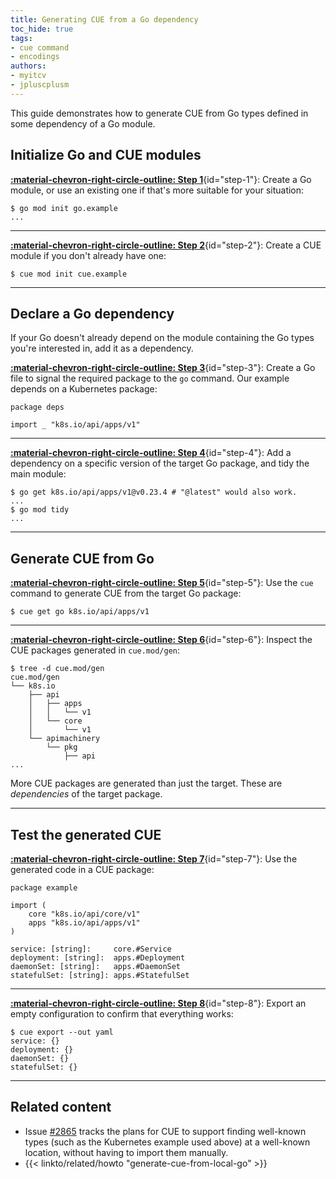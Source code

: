 ```yaml
---
title: Generating CUE from a Go dependency
toc_hide: true
tags:
- cue command
- encodings
authors:
- myitcv
- jpluscplusm
---
```


This guide demonstrates how to generate CUE from Go types defined in some
dependency of a Go module.

<!--more-->

## Initialize Go and CUE modules

[**:material-chevron-right-circle-outline: Step 1**](#step-1){id="step-1"}: Create a Go module, or use an existing one if that's more suitable for your situation:

```` { .text title="TERMINAL" data-copy="go mod init go.example" }
$ go mod init go.example
...
````

---


[**:material-chevron-right-circle-outline: Step 2**](#step-2){id="step-2"}: Create a CUE module if you don't already have one:

```` { .text title="TERMINAL" data-copy="cue mod init cue.example" }
$ cue mod init cue.example
````

---


## Declare a Go dependency

If your Go doesn't already depend on the module containing the Go types
you're interested in, add it as a dependency.

[**:material-chevron-right-circle-outline: Step 3**](#step-3){id="step-3"}: Create a Go file to signal the required package to the `go` command.
Our example depends on a Kubernetes package:

```` { .go title="deps.go" }
package deps

import _ "k8s.io/api/apps/v1"
````

---


[**:material-chevron-right-circle-outline: Step 4**](#step-4){id="step-4"}: Add a dependency on a specific version of the target Go package,
and tidy the main module:

```` { .text title="TERMINAL" data-copy="go get k8s.io/api/apps/v1@v0.23.4 # &#34;@latest&#34; would also work.&#10;go mod tidy" }
$ go get k8s.io/api/apps/v1@v0.23.4 # "@latest" would also work.
...
$ go mod tidy
...
````

---


## Generate CUE from Go

[**:material-chevron-right-circle-outline: Step 5**](#step-5){id="step-5"}: Use the `cue` command to generate CUE from the target Go package:

```` { .text title="TERMINAL" data-copy="cue get go k8s.io/api/apps/v1" }
$ cue get go k8s.io/api/apps/v1
````

---


[**:material-chevron-right-circle-outline: Step 6**](#step-6){id="step-6"}: Inspect the CUE packages generated in `cue.mod/gen`:

```` { .text title="TERMINAL" data-copy="tree -d cue.mod/gen" }
$ tree -d cue.mod/gen
cue.mod/gen
└── k8s.io
    ├── api
    │   ├── apps
    │   │   └── v1
    │   └── core
    │       └── v1
    └── apimachinery
        └── pkg
            ├── api
...
````

More CUE packages are generated than just the target.
These are *dependencies* of the target package.

---


## Test the generated CUE

[**:material-chevron-right-circle-outline: Step 7**](#step-7){id="step-7"}: Use the generated code in a CUE package:

```` { .cue title="example.cue" }
package example

import (
	core "k8s.io/api/core/v1"
	apps "k8s.io/api/apps/v1"
)

service: [string]:     core.#Service
deployment: [string]:  apps.#Deployment
daemonSet: [string]:   apps.#DaemonSet
statefulSet: [string]: apps.#StatefulSet
````

---


[**:material-chevron-right-circle-outline: Step 8**](#step-8){id="step-8"}: Export an empty configuration to confirm that everything works:

```` { .text title="TERMINAL" data-copy="cue export --out yaml" }
$ cue export --out yaml
service: {}
deployment: {}
daemonSet: {}
statefulSet: {}
````

---

## Related content

- Issue [#2865](/issue/2865) tracks the plans for CUE to support
  finding well-known types (such as the Kubernetes example used above) at a
  well-known location, without having to import them manually.
- {{< linkto/related/howto "generate-cue-from-local-go" >}}

